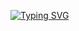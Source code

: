 [![Typing SVG](https://readme-typing-svg.demolab.com/?lines=Hello+I'm+Android&Flutter+Developer+BaekChanSam;Second+line+of+text)](https://git.io/typing-svg)
